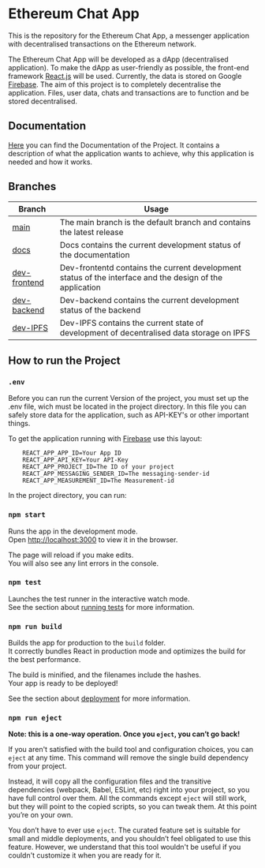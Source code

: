 # Ethereum Chat App

This is the repository for the Ethereum Chat App, a messenger application with decentralised transactions on the
Ethereum network.

The Ethereum Chat App will be developed as a dApp (decentralised application). To make the dApp as user-friendly as
possible, the front-end framework [React.js](https://reactjs.org/) will be used. Currently, the data is stored on
Google [Firebase](https://firebase.google.com/). The aim of this project is to completely decentralise the application.
Files, user data, chats and transactions are to function and be stored decentralised.

## Documentation

[Here](docs/application-docs/README.md) you can find the Documentation of the Project. It contains a description of what
the application wants to achieve, why this application is needed and how it works.

## Branches

|                                     Branch                                  |                                                   Usage                                                        |
|-----------------------------------------------------------------------------|----------------------------------------------------------------------------------------------------------------|
|    [main](https://github.com/Jufg/Chat-App-ETH/tree/main)                   |    The main branch is the default branch and contains the latest release                                       |
|    [docs](https://github.com/Jufg/Chat-App-ETH/tree/docs)                   |    Docs contains the current development status of the documentation                                           |
|    [dev-frontend](https://github.com/Jufg/Chat-App-ETH/tree/dev-frontend)   |    Dev-frontentd contains the current development status of the interface and the design of the application    |
|    [dev-backend](https://github.com/Jufg/Chat-App-ETH/tree/dev-backend)     |    Dev-backend contains the current development status of the backend                                          |
|    [dev-IPFS](https://github.com/Jufg/Chat-App-ETH/tree/dev-IPFS)           |    Dev-IPFS contains the current state of development of decentralised data storage on IPFS                    |

## How to run the Project

### `.env`

Before you can run the current Version of the project, you must set up the .env file, wich must be located in the
project directory. In this file you can safely store data for the application, such as API-KEY's or other important
things.

To get the application running with [Firebase](https://firebase.google.com/) use this layout:

```dotenv
    REACT_APP_APP_ID=Your App ID
    REACT_APP_API_KEY=Your API-Key
    REACT_APP_PROJECT_ID=The ID of your project
    REACT_APP_MESSAGING_SENDER_ID=The messaging-sender-id
    REACT_APP_MEASUREMENT_ID=The Measurement-id
```

In the project directory, you can run:

### `npm start`

Runs the app in the development mode.<br />
Open [http://localhost:3000](http://localhost:3000) to view it in the browser.

The page will reload if you make edits.<br />
You will also see any lint errors in the console.

### `npm test`

Launches the test runner in the interactive watch mode.<br />
See the section about [running tests](https://facebook.github.io/create-react-app/docs/running-tests) for more
information.

### `npm run build`

Builds the app for production to the `build` folder.<br />
It correctly bundles React in production mode and optimizes the build for the best performance.

The build is minified, and the filenames include the hashes.<br />
Your app is ready to be deployed!

See the section about [deployment](https://facebook.github.io/create-react-app/docs/deployment) for more information.

### `npm run eject`

**Note: this is a one-way operation. Once you `eject`, you can’t go back!**

If you aren't satisfied with the build tool and configuration choices, you can `eject` at any time. This command will
remove the single build dependency from your project.

Instead, it will copy all the configuration files and the transitive dependencies (webpack, Babel, ESLint, etc) right
into your project, so you have full control over them. All the commands except `eject` will still work, but they will
point to the copied scripts, so you can tweak them. At this point you’re on your own.

You don’t have to ever use `eject`. The curated feature set is suitable for small and middle deployments, and you
shouldn’t feel obligated to use this feature. However, we understand that this tool wouldn't be useful if you couldn't
customize it when you are ready for it.

